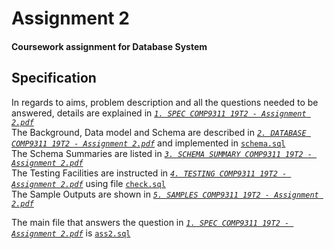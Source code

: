 # Assignment 2
#### Coursework assignment for Database System
## Specification
In regards to aims, problem description and all the questions needed to be answered, details are explained in [*`1. SPEC COMP9311 19T2 - Assignment 2.pdf`*](https://github.com/melmarsezio/Database-Systems/blob/master/Assignment%202/1.%20SPEC%20COMP9311%2019T2%20-%20Assignment%202.pdf)  
The Background, Data model and Schema are described in [*`2. DATABASE COMP9311 19T2 - Assignment 2.pdf`*](https://github.com/melmarsezio/Database-Systems/blob/master/Assignment%202/2.%20DATABASE%20COMP9311%2019T2%20-%20Assignment%202.pdf) and implemented in [`schema.sql`](https://github.com/melmarsezio/Database-Systems/blob/master/Assignment%202/schema.sql)  
The Schema Summaries are listed in [*`3. SCHEMA SUMMARY COMP9311 19T2 - Assignment 2.pdf`*](https://github.com/melmarsezio/Database-Systems/blob/master/Assignment%202/3.%20SCHEMA%20SUMMARY%20COMP9311%2019T2%20-%20Assignment%202.pdf)  
The Testing Facilities are instructed in [*`4. TESTING COMP9311 19T2 - Assignment 2.pdf`*](https://github.com/melmarsezio/Database-Systems/blob/master/Assignment%202/4.%20TESTING%20COMP9311%2019T2%20-%20Assignment%202.pdf) using file [`check.sql`](https://github.com/melmarsezio/Database-Systems/blob/master/Assignment%202/check.sql)  
The Sample Outputs are shown in [*`5. SAMPLES COMP9311 19T2 - Assignment 2.pdf`*](https://github.com/melmarsezio/Database-Systems/blob/master/Assignment%202/5.%20SAMPLES%20COMP9311%2019T2%20-%20Assignment%202.pdf)

The main file that answers the question in [*`1. SPEC COMP9311 19T2 - Assignment 2.pdf`*](https://github.com/melmarsezio/Database-Systems/blob/master/Assignment%202/1.%20SPEC%20COMP9311%2019T2%20-%20Assignment%202.pdf) is [`ass2.sql`](https://github.com/melmarsezio/Database-Systems/blob/master/Assignment%202/ass2.sql)
